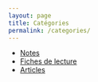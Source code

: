 ```yaml
---
layout: page
title: Catégories
permalink: /categories/
---
```

<ul class="category-list">
  <li><a href="/categories/notes_de_lecture/">Notes</a></li>
  <li><a href="/categories/fiches_de_lecture/">Fiches de lecture</a></li>
  <li><a href="/categories/articles/">Articles</a></li>
</ul>